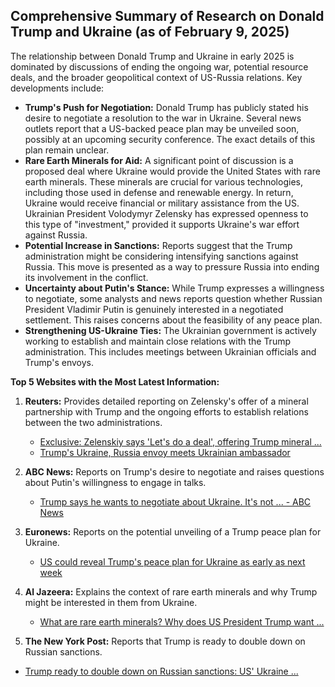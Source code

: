 ## Comprehensive Summary of Research on Donald Trump and Ukraine (as of February 9, 2025)

The relationship between Donald Trump and Ukraine in early 2025 is dominated by discussions of ending the ongoing war, potential resource deals, and the broader geopolitical context of US-Russia relations. Key developments include:

*   **Trump's Push for Negotiation:** Donald Trump has publicly stated his desire to negotiate a resolution to the war in Ukraine. Several news outlets report that a US-backed peace plan may be unveiled soon, possibly at an upcoming security conference. The exact details of this plan remain unclear.
*   **Rare Earth Minerals for Aid:** A significant point of discussion is a proposed deal where Ukraine would provide the United States with rare earth minerals. These minerals are crucial for various technologies, including those used in defense and renewable energy. In return, Ukraine would receive financial or military assistance from the US. Ukrainian President Volodymyr Zelensky has expressed openness to this type of "investment," provided it supports Ukraine's war effort against Russia.
*   **Potential Increase in Sanctions:** Reports suggest that the Trump administration might be considering intensifying sanctions against Russia. This move is presented as a way to pressure Russia into ending its involvement in the conflict.
*   **Uncertainty about Putin's Stance:** While Trump expresses a willingness to negotiate, some analysts and news reports question whether Russian President Vladimir Putin is genuinely interested in a negotiated settlement. This raises concerns about the feasibility of any peace plan.
*   **Strengthening US-Ukraine Ties:** The Ukrainian government is actively working to establish and maintain close relations with the Trump administration. This includes meetings between Ukrainian officials and Trump's envoys.

**Top 5 Websites with the Most Latest Information:**

1.  **Reuters:** Provides detailed reporting on Zelensky's offer of a mineral partnership with Trump and the ongoing efforts to establish relations between the two administrations.
    *   [Exclusive: Zelenskiy says 'Let's do a deal', offering Trump mineral ...](https://www.reuters.com/world/zelenskiy-says-lets-do-deal-offering-trump-mineral-partnership-seeking-security-2025-02-07/)
    *    [Trump's Ukraine, Russia envoy meets Ukrainian ambassador](https://www.reuters.com/world/trumps-ukraine-russia-envoy-meets-ukrainian-ambassador-2025-02-07/)

2.  **ABC News:** Reports on Trump's desire to negotiate and raises questions about Putin's willingness to engage in talks.
    *    [Trump says he wants to negotiate about Ukraine. It's not ... - ABC News](https://abcnews.go.com/International/wireStory/trump-negotiate-ukraine-clear-putin-118598805)

3.  **Euronews:** Reports on the potential unveiling of a Trump peace plan for Ukraine.
    *   [US could reveal Trump's peace plan for Ukraine as early as next week](https://www.euronews.com/2025/02/06/us-could-reveal-trumps-peace-plan-for-ukraine-as-early-as-next-week)

4.  **Al Jazeera:** Explains the context of rare earth minerals and why Trump might be interested in them from Ukraine.
    *   [What are rare earth minerals? Why does US President Trump want ...](https://www.aljazeera.com/news/2025/2/7/what-are-rare-earth-minerals-and-why-does-trump-want-them-from-ukraine)

5.  **The New York Post:** Reports that Trump is ready to double down on Russian sanctions.
* [Trump ready to double down on Russian sanctions: US' Ukraine ...](https://nypost.com/2025/02/06/world-news/trump-ready-to-double-down-on-russian-sanctions-us-ukraine-envoy-keith-kellogg/)